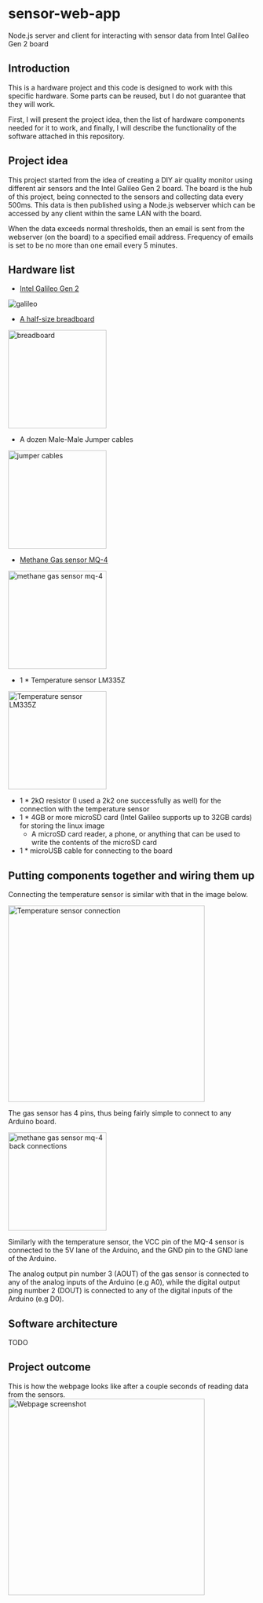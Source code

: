# sensor-web-app
Node.js server and client for interacting with sensor data from Intel Galileo Gen 2 board

## Introduction
This is a hardware project and this code is designed to work with this specific hardware. Some parts can be reused, but I do not guarantee that they will work.

First, I will present the project idea, then the list of hardware components needed for it to work, and finally, I will describe the functionality of the software attached in this repository.

## Project idea
This project started from the idea of creating a DIY air quality monitor using different air sensors and the Intel Galileo Gen 2 board. The board is the hub of this project, being connected to the sensors and collecting data every 500ms. This data is then published using a Node.js webserver which can be accessed by any client within the same LAN with the board.

When the data exceeds normal thresholds, then an email is sent from the webserver (on the board) to a specified email address. Frequency of emails is set to be no more than one email every 5 minutes.

## Hardware list
  * [Intel Galileo Gen 2](http://www.intel.com/content/www/us/en/embedded/products/galileo/galileo-overview.html)

<img src="http://core0.staticworld.net/images/article/2014/07/galileo-front-2x1-100360692-large.jpg" alt="galileo" /> 
  
  * [A half-size breadboard](http://www.adafruit.com/products/64)

<img src="http://www.adafruit.com/images/970x728/64-00.jpg" alt="breadboard" height="200px" />

  * A dozen Male-Male Jumper cables

<img src="http://ecx.images-amazon.com/images/I/61r8caEploL._SL1001_.jpg" alt="jumper cables" height="200px" />

  * [Methane Gas sensor MQ-4](http://electronics.semaf.at/Methane-Gas-Sensor-MQ-4)

<img src="http://electronics.semaf.at/bilder/produkte/gross/Methane-Gas-Sensor-MQ-4.jpg" alt="methane gas sensor mq-4" height="200px"/>

  * 1 * Temperature sensor LM335Z

<img src="http://www.tandyonline.co.uk/media/catalog/product/cache/1/image/9df78eab33525d08d6e5fb8d27136e95/l/m/lm335.png" alt="Temperature sensor LM335Z" height="200px"/>

  * 1 * 2kΩ resistor (I used a 2k2 one successfully as well) for the connection with the temperature sensor
  * 1 * 4GB or more microSD card (Intel Galileo supports up to 32GB cards) for storing the linux image
    * A microSD card reader, a phone, or anything that can be used to write the contents of the microSD card
  * 1 * microUSB cable for connecting to the board

## Putting components together and wiring them up
Connecting the temperature sensor is similar with that in the image below.

<img src="https://lh6.googleusercontent.com/-RsfzgB4YwGk/TXoz9VYShII/AAAAAAAAAFk/KQ5fouPUASA/s1600/Untitled+Sketch_bb2.png" alt="Temperature sensor connection" height="400px"/>

The gas sensor has 4 pins, thus being fairly simple to connect to any Arduino board.

<img src="http://www.learningaboutelectronics.com/images/MQ-4-methane-sensor-pinout.png" alt="methane gas sensor mq-4 back connections" height="200px"/>

Similarly with the temperature sensor, the VCC pin of the MQ-4 sensor is connected to the 5V lane of the Arduino, and the GND pin to the GND lane of the Arduino.

The analog output pin number 3 (AOUT) of the gas sensor is connected to any of the analog inputs of the Arduino (e.g A0), while the digital output ping number 2 (DOUT) is connected to any of the digital inputs of the Arduino (e.g D0).

## Software architecture
TODO

## Project outcome
This is how the webpage looks like after a couple seconds of reading data from the sensors.
<img src="https://www.dropbox.com/s/1ia4gcswatskk8k/Screenshot%202015-06-25%2012.37.51.png?dl=1" alt="Webpage screenshot" height="400px" />
